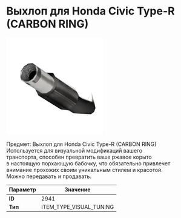 # Выхлоп для Honda Civic Type-R (CARBON RING)

![Item Image](../img/2941.webp?raw=true)

Предмет: Выхлоп для Honda Civic Type-R (CARBON RING)<br>Используется для визуальной модификаций вашего<br>транспорта, способен превратить ваше ржавое корыто<br>в настоящую порхающую бабочку, что обязательно привлечет<br>внимание прохожих своим уникальным стилем и красотой.<br>Можно передавать и продавать.


| Параметр | Значение |
|----------|----------|
| **ID** | 2941 |
| **Тип** | ITEM_TYPE_VISUAL_TUNING |


